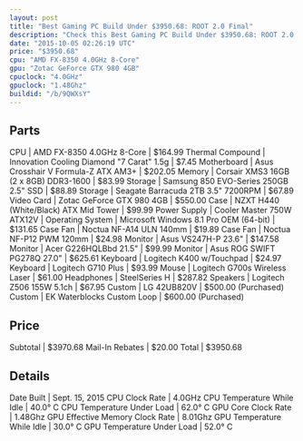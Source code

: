 ```yaml
---
layout: post
title: "Best Gaming PC Build Under $3950.68: ROOT 2.0 Final"
description: "Check this Best Gaming PC Build Under $3950.68: ROOT 2.0 Final. CPU: AMD FX-8350 4.0GHz 8-Core, Thermal Compound: Innovation Cooling Diamond &quot;7 Carat&quot; 1.5g, Moth"
date: "2015-10-05 02:26:19 UTC"
price: "$3950.68"
cpu: "AMD FX-8350 4.0GHz 8-Core"
gpu: "Zotac GeForce GTX 980 4GB"
cpuclock: "4.0GHz"
gpuclock: "1.48Ghz"
buildid: "/b/9QWXsY"
---
```


## Parts

CPU | AMD FX-8350 4.0GHz 8-Core | $164.99
Thermal Compound | Innovation Cooling Diamond "7 Carat" 1.5g | $7.45
Motherboard | Asus Crosshair V Formula-Z ATX AM3+ | $202.05
Memory | Corsair XMS3 16GB (2 x 8GB) DDR3-1600 | $83.99
Storage | Samsung 850 EVO-Series 250GB 2.5" SSD | $88.89
Storage | Seagate Barracuda 2TB 3.5" 7200RPM | $67.89
Video Card | Zotac GeForce GTX 980 4GB | $550.00
Case | NZXT H440 (White/Black) ATX Mid Tower | $99.99
Power Supply | Cooler Master 750W ATX12V | 
Operating System | Microsoft Windows 8.1 Pro OEM (64-bit) | $131.65
Case Fan | Noctua NF-A14 ULN 140mm | $19.89
Case Fan | Noctua NF-P12 PWM 120mm | $24.98
Monitor | Asus VS247H-P 23.6" | $147.58
Monitor | Acer G226HQLBbd 21.5" | $99.99
Monitor | Asus ROG SWIFT PG278Q 27.0" | $625.61
Keyboard | Logitech K400 w/Touchpad | $24.97
Keyboard | Logitech G710 Plus | $93.99
Mouse | Logitech G700s Wireless Laser | $61.00
Headphones | SteelSeries H | $287.82
Speakers | Logitech Z506 155W 5.1ch | $67.95
Custom | LG 42UB820V | $500.00 (Purchased)
Custom | EK Waterblocks Custom Loop | $600.00 (Purchased)

## Price

Subtotal | $3970.68
Mail-In Rebates | $20.00
Total | $3950.68

## Details

Date Built | Sept. 15, 2015
CPU Clock Rate | 4.0GHz
CPU Temperature While Idle | 40.0° C
CPU Temperature Under Load | 62.0° C
GPU Core Clock Rate | 1.48Ghz
GPU Effective Memory Clock Rate | 8.01Ghz
GPU Temperature While Idle | 30.0° C
GPU Temperature Under Load | 52.0° C